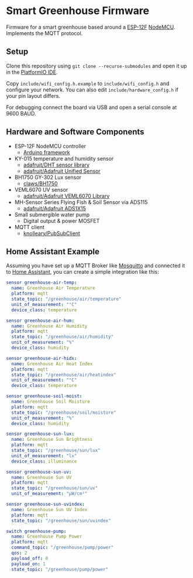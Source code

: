 # Smart Greenhouse Firmware
Firmware for a smart greenhouse based around a [ESP-12F](https://www.espressif.com/) [NodeMCU](https://www.nodemcu.com/index_en.html). Implements the MQTT protocol.

## Setup

Clone this repository using `git clone --recurse-submodules` and open it up in the [PlatformIO IDE](https://platformio.org/).

Copy `include/wifi_config.h.example` to `include/wifi_config.h` and configure your network. You can also edit `include/hardware_config.h` if your pin layout differs.

For debugging connect the board via USB and open a serial console at 9600 BAUD.

## Hardware and Software Components
 - ESP-12F NodeMCU controller
   - [Arduino framework](https://www.arduino.cc/)
 - KY-015 temperature and humidity sensor
   - [adafruit/DHT sensor library](https://platformio.org/lib/show/19/DHT%20sensor%20library)
   - [adafruit/Adafruit Unified Sensor](https://platformio.org/lib/show/31/Adafruit%20Unified%20Sensor)
 - BH1750 GY-302 Lux sensor
   - [claws/BH1750](https://platformio.org/lib/show/439/BH1750)
 - VEML6070 UV sensor
   - [adafruit/Adafruit VEML6070 Library](https://platformio.org/lib/show/2929/Adafruit%20VEML6070%20Library)
 - MH-Sensor Series Flying Fish & Soil Sensor via ADS115
   - [adafruit/Adafruit ADS1X15](https://platformio.org/lib/show/342/Adafruit%20ADS1X15)
 - Small submergible water pump
   - Digital output & power MOSFET
 - MQTT client
   - [knolleary/PubSubClient](https://platformio.org/lib/show/89/PubSubClient)

## Home Assistant Example

Assuming you have set up a MQTT Broker like [Mosquitto](https://mosquitto.org/) and connected it to [Home Assistant](https://www.home-assistant.io/), you can create a simple integration like this:

```yaml
sensor greenhouse-air-temp:
  name: Greenhouse Air Temperature
  platform: mqtt
  state_topic: "/greenhouse/air/temperature"
  unit_of_measurement: "°C"
  device_class: temperature

sensor greenhouse-air-hum:
  name: Greenhouse Air Humidity
  platform: mqtt
  state_topic: "/greenhouse/air/humidity"
  unit_of_measurement: "%"
  device_class: humidity

sensor greenhouse-air-hidx:
  name: Greenhouse Air Heat Index
  platform: mqtt
  state_topic: "/greenhouse/air/heatindex"
  unit_of_measurement: "°C"
  device_class: temperature

sensor greenhouse-soil-moist:
  name: Greenhouse Soil Moisture
  platform: mqtt
  state_topic: "/greenhouse/soil/moisture"
  unit_of_measurement: "%"
  device_class: humidity

sensor greenhouse-sun-lux:
  name: Greenhouse Sun Brightness
  platform: mqtt
  state_topic: "/greenhouse/sun/lux"
  unit_of_measurement: "lx"
  device_class: illuminance

sensor greenhouse-sun-uv:
  name: Greenhouse Sun UV
  platform: mqtt
  state_topic: "/greenhouse/sun/uv"
  unit_of_measurement: "μW/cm²"

sensor greenhouse-sun-uvindex:
  name: Greenhouse Sun UV Index
  platform: mqtt
  state_topic: "/greenhouse/sun/uvindex"

switch greenhouse-pump:
  name: Greenhouse Pump Power
  platform: mqtt
  command_topic: "/greenhouse/pump/power"
  qos: 2
  payload_off: 0
  payload_on: 1
  state_topic: "/greenhouse/pump/power"
```